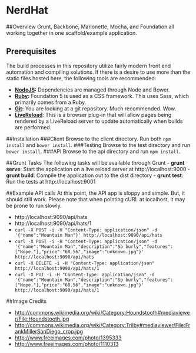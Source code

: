 NerdHat
===========

##Overview
Grunt, Backbone, Marionette, Mocha, and Foundation all working together in one scaffold/example application.

## Prerequisites
The build processes in this repository utilize fairly modern front end automation and compiling solutions. If there is a desire to use more than the static files hosted here, the following tools are recommended:

- **[NodeJS](http://nodejs.org/download/):** Dependencies are managed through Node and Bower.
- **[Ruby](https://www.ruby-lang.org/en/installation/):** Foundation 5 is used as a CSS framework. This uses Sass, which primarily comes from a Ruby.
- **[Git](http://git-scm.com/downloads):** You are looking at a git repository. Much recommended. Wow.
- **[LiveReload](http://livereload.com/)**: This is a browser plug-in that will allow pages being rendered by a LiveReload server to update automatically when builds are performed.

##Installation
###Client
Browse to the client directory. Run both `npm install` and `bower install`.
###Testing
Browse to the test directory and run `bower install`.
###API
Browse to the api directory and run `npm install`.

##Grunt Tasks
The following tasks will be available through Grunt
    - **grunt serve**: Start the application on a live reload server at http://localhost:9000
    - **grunt build**: Compile the application out to the dist directory
    - **grunt test**: Run the tests at http://localhost:9001

##Example API calls
At this point, the API app is sloppy and simple. But, it should still work. Please note that when pointing cURL at localhost, it may be prone to run slowly.

- http://localhost:9090/api/hats
- http://localhost:9090/api/hats/1
- `curl -X POST -i -H "Content-Type: application/json" -d '{"name":"Mountain Man"}' http://localhost:9090/api/hats`
- `curl -X POST -i -H "Content-Type: application/json" -d '{"name":"Mountain Man","description":"So burly","features": ["Nope."],"price":"68.56","image":"unknown.jpg"}' http://localhost:9090/api/hats`
- `curl -X DELETE -i -H "Content-Type: application/json" http://localhost:9090/api/hats/1`
- `curl -X PUT -i -H "Content-Type: application/json" -d '{"name":"Mountain Man","description":"So burly","features": ["Nope."],"price":"68.56","image":"unknown.jpg"}' http://localhost:9090/api/hats/1`

##Image Credits
- http://commons.wikimedia.org/wiki/Category:Houndstooth#mediaviewer/File:Houndstooth.jpg
- http://commons.wikimedia.org/wiki/Category:Trilby#mediaviewer/File:FrankMillerSanDiego_crop.jpg
- http://www.freeimages.com/photo/1395333
- http://www.freeimages.com/photo/1110313
